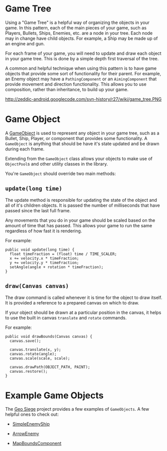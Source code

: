 # Game Tree #

Using a "Game Tree" is a helpful way of organizing the objects in your game. In this pattern, each of the main pieces of your game, such as Players, Bullets, Ships, Enemies, etc. are a node in your tree. Each node may in change have child objects. For example, a Ship may be made up of an engine and gun.

For each frame of your game, you will need to update and draw each object in your game tree. This is done by a simple depth first traversal of the tree.

A common and helpful technique when using this pattern is to have game objects that provide some sort of functionality for their parent. For example, an Enemy object may have a `PathingComponent` or an `AimingComponent` that provide movement and direction functionality. This allows you to use composition, rather than inheritance, to build up your game.

http://zeddic-android.googlecode.com/svn-history/r27/wiki/game_tree.PNG


# Game Object #
A [GameObject](http://code.google.com/p/zeddic-android/source/browse/trunk/src/com/zeddic/game/common/GameObject.java?r=26) is used to represent any object in your game tree, such as a Bullet, Ship, Player, or component that provides some functionality. A `GameObject` is anything that should be have it's state updated and be drawn during each frame.

Extending from the `GameObject` class allows your objects to make use of `ObjectPool`s and other utility classes in the library.

You're `GameObject` should override two main methods:

## `update(long time)` ##

The update method is responsible for updating the state of the object and all of it's children objects. It is passed the number of milliseconds that have passed since the last full frame.

Any movements that you do in your game should be scaled based on the amount of time that has passed. This allows your game to run the same regardless of how fast it is rendering.

For example:

```
public void update(long time) {
  float timeFraction = (float) time / TIME_SCALER;
  x += velocity.x * timeFraction;
  y += velocity.y * timeFraction;
  setAngle(angle + rotation * timeFraction);
}

```

## `draw(Canvas canvas)` ##
The draw command is called whenever it is time for the object to draw itself. It is provided a reference to a prepared canvas on which to draw.

If your object should be drawn at a particular position in the canvas, it helps to use the built in canvas `translate` and `rotate` commands.

For example:

```
public void drawBounds(Canvas canvas) {
  canvas.save();

  canvas.translate(x, y);
  canvas.rotate(angle);
  canvas.scale(scale, scale);
  
  canvas.drawPath(OBJECT_PATH, PAINT);
  canvas.restore();
}
```

# Example Game Objects #
The [Geo Siege](http://www.geosiege.com) project provides a few examples of `GameObjects`. A few helpful ones to check out:

  * [SimpleEnemyShip](http://code.google.com/p/geosiege/source/browse/trunk/src/com/geosiege/game/ships/SimpleEnemyShip.java)

  * [ArrowEnemy](http://code.google.com/p/geosiege/source/browse/trunk/src/com/geosiege/game/ships/Arrow.java)

  * [MapBoundsComponent](http://code.google.com/p/geosiege/source/browse/trunk/src/com/geosiege/game/components/MapBoundsComponent.java)